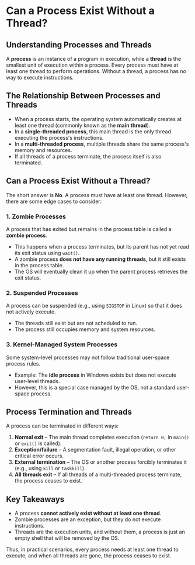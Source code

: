# Can a Process Exist Without a Thread?

## Understanding Processes and Threads
A **process** is an instance of a program in execution, while a **thread** is the smallest unit of execution within a process. Every process must have at least one thread to perform operations. Without a thread, a process has no way to execute instructions.

## The Relationship Between Processes and Threads
- When a process starts, the operating system automatically creates at least one thread (commonly known as the **main thread**).
- In a **single-threaded process**, this main thread is the only thread executing the process's instructions.
- In a **multi-threaded process**, multiple threads share the same process's memory and resources.
- If all threads of a process terminate, the process itself is also terminated.

## Can a Process Exist Without a Thread?
The short answer is **No**. A process must have at least one thread. However, there are some edge cases to consider:

### 1. **Zombie Processes**
A process that has exited but remains in the process table is called a **zombie process**.
- This happens when a process terminates, but its parent has not yet read its exit status using `wait()`.
- A zombie process **does not have any running threads**, but it still exists in the process table.
- The OS will eventually clean it up when the parent process retrieves the exit status.

### 2. **Suspended Processes**
A process can be suspended (e.g., using `SIGSTOP` in Linux) so that it does not actively execute.
- The threads still exist but are not scheduled to run.
- The process still occupies memory and system resources.

### 3. **Kernel-Managed System Processes**
Some system-level processes may not follow traditional user-space process rules.
- Example: The **idle process** in Windows exists but does not execute user-level threads.
- However, this is a special case managed by the OS, not a standard user-space process.

## Process Termination and Threads
A process can be terminated in different ways:
1. **Normal exit** – The main thread completes execution (`return 0;` in `main()` or `exit()` is called).
2. **Exception/failure** – A segmentation fault, illegal operation, or other critical error occurs.
3. **External termination** – The OS or another process forcibly terminates it (e.g., using `kill` or `taskkill`).
4. **All threads exit** – If all threads of a multi-threaded process terminate, the process ceases to exist.

## Key Takeaways
- A process **cannot actively exist without at least one thread**.
- Zombie processes are an exception, but they do not execute instructions.
- Threads are the execution units, and without them, a process is just an empty shell that will be removed by the OS.

Thus, in practical scenarios, every process needs at least one thread to execute, and when all threads are gone, the process ceases to exist.


